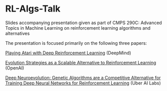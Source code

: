 # RL-Algs-Talk
Slides accompanying presentation given as part of CMPS 290C: Advanced Topics in Machine Learning on reinforcement learning algorithms and alternatives

The presentation is focused primarily on the following three papers:

[Playing Atari with Deep Reinforcement Learning](https://www.cs.toronto.edu/~vmnih/docs/dqn.pdf) (DeepMind)

[Evolution Strategies as a Scalable Alternative to Reinforcement Learning](https://arxiv.org/pdf/1703.03864.pdf) (OpenAI)

[Deep Neuroevolution: Genetic Algorithms are a Competitive Alternative for Training Deep Neural Networks for Reinforcement Learning](https://arxiv.org/pdf/1712.06567.pdf) (Uber AI Labs)
